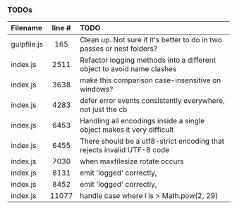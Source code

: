 ### TODOs
| Filename | line # | TODO
|:------|:------:|:------
| gulpfile.js | 165 | Clean up. Not sure if it's better to do in two passes or nest folders?
| index.js | 2511 | Refactor logging methods into a different object to avoid name clashes
| index.js | 3638 | make this comparison case-insensitive on windows?
| index.js | 4283 | defer error events consistently everywhere, not just the cb
| index.js | 6453 | Handling all encodings inside a single object makes it very difficult
| index.js | 6455 | There should be a utf8-strict encoding that rejects invalid UTF-8 code
| index.js | 7030 | when maxfilesize rotate occurs
| index.js | 8131 | emit 'logged' correctly,
| index.js | 8452 | emit 'logged' correctly,
| index.js | 11077 | handle case where l is > Math.pow(2, 29)